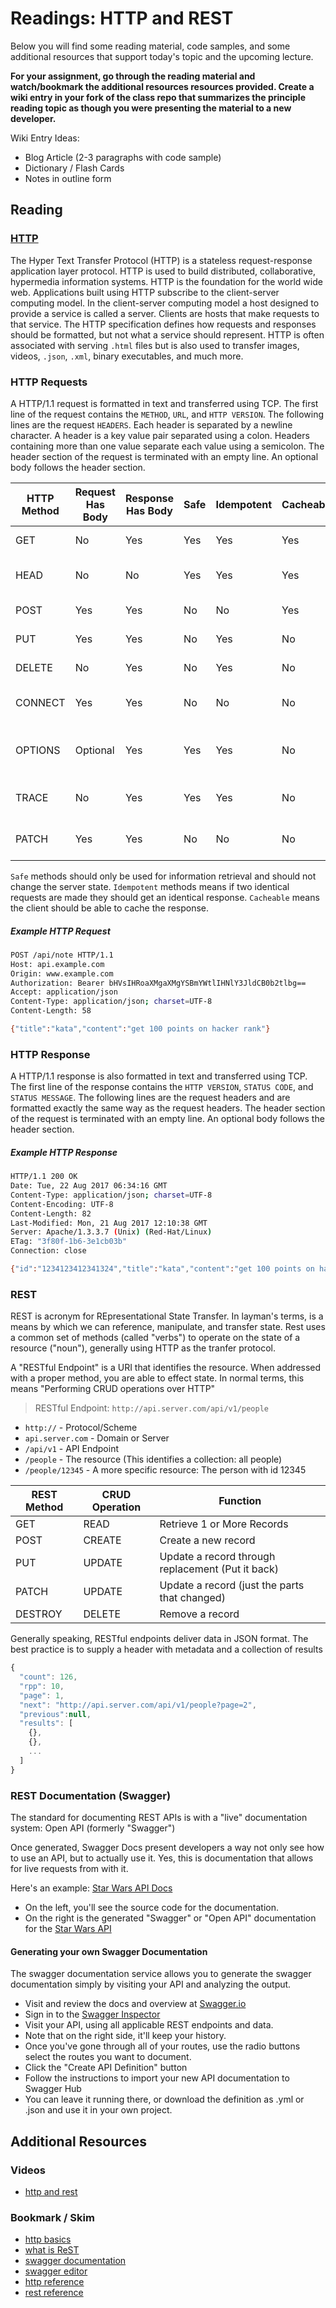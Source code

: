 # Readings: HTTP and REST

Below you will find some reading material, code samples, and some additional resources that support today's topic and the upcoming lecture.

**For your assignment, go through the reading material and watch/bookmark the additional resources resources provided. Create a wiki entry in your fork of the class repo that summarizes the principle reading topic as though you were presenting the material to a new developer.**

Wiki Entry Ideas:

- Blog Article (2-3 paragraphs with code sample)
- Dictionary / Flash Cards
- Notes in outline form

## Reading

### [HTTP](https://tools.ietf.org/html/rfc7231)

The Hyper Text Transfer Protocol (HTTP) is a stateless request-response application layer protocol. HTTP is used to build distributed, collaborative, hypermedia information systems. HTTP is the foundation for the world wide web. Applications built using HTTP subscribe to the client-server computing model. In the client-server computing model a host designed to provide a service is called a server. Clients are hosts that make requests to that service. The HTTP specification defines how requests and responses should be formatted, but not what a service should represent. HTTP is often associated with serving `.html` files but is also used to transfer images, videos, `.json`, `.xml`, binary executables, and much more.

### HTTP Requests

A HTTP/1.1 request is formatted in text and transferred using TCP. The first line of the request contains the `METHOD`, `URL`, and `HTTP VERSION`. The following lines are the request `HEADERS`. Each header is separated by a newline character. A header is a key value pair separated using a colon. Headers containing more than one value separate each value using a semicolon. The header section of the request is terminated with an empty line. An optional body follows the header section.

|HTTP Method | Request Has Body | Response Has Body | Safe | Idempotent | Cacheable | Function |
| --- | --- | --- | --- | --- | --- | --- |
| GET     | No       | Yes | Yes | Yes | Yes | Retrieve a resource |
| HEAD   | No       | No | Yes | Yes | Yes | Like GET but headers only |
| POST   | Yes       | Yes | No | No | Yes | Create a resource |
| PUT     | Yes       | Yes | No | Yes | No | Update a resource |
| DELETE | No       | Yes | No | Yes | No | Delete a resource |
| CONNECT | Yes       | Yes | No | No | No | Create TCP/IP tunnel |
| OPTIONS | Optional | Yes | Yes | Yes | No | Returns supported methods for a URL |
| TRACE  | No       | Yes | Yes | Yes | No | Echos retrieved request |
| PATCH   | Yes       | Yes | No | No | No | Partial modification of resource |

`Safe` methods should only be used for information retrieval and should not change the server state.
`Idempotent` methods means if two identical requests are made they should get an identical response.
`Cacheable` means the client should be able to cache the response.

##### Example HTTP Request

```bash
POST /api/note HTTP/1.1
Host: api.example.com
Origin: www.example.com
Authorization: Bearer bHVsIHRoaXMgaXMgYSBmYWtlIHNlY3JldCB0b2tlbg==
Accept: application/json
Content-Type: application/json; charset=UTF-8
Content-Length: 58

{"title":"kata","content":"get 100 points on hacker rank"}
```

### HTTP Response

A HTTP/1.1 response is also formatted in text and transferred using TCP. The first line of the response contains the `HTTP VERSION`, `STATUS CODE`, and `STATUS MESSAGE`. The following lines are the request headers and are formatted exactly the same way as the request headers. The header section of the request is terminated with an empty line. An optional body follows the header section.

##### Example HTTP Response

```bash
HTTP/1.1 200 OK
Date: Tue, 22 Aug 2017 06:34:16 GMT
Content-Type: application/json; charset=UTF-8
Content-Encoding: UTF-8
Content-Length: 82
Last-Modified: Mon, 21 Aug 2017 12:10:38 GMT
Server: Apache/1.3.3.7 (Unix) (Red-Hat/Linux)
ETag: "3f80f-1b6-3e1cb03b"
Connection: close

{"id":"1234123412341324","title":"kata","content":"get 100 points on hacker rank"}
```

### REST

REST is acronym for REpresentational State Transfer. In layman's terms, is a means by which we can reference, manipulate, and transfer state. Rest uses a common set of methods (called "verbs") to operate on the state of a resource ("noun"), generally using HTTP as the tranfer protocol.

A "RESTful Endpoint" is a URI that identifies the resource. When addressed with a proper method, you are able to effect state. In normal terms, this means "Performing CRUD operations over HTTP"

> RESTful Endpoint: `http://api.server.com/api/v1/people`

- `http://` - Protocol/Scheme
- `api.server.com` - Domain or Server
- `/api/v1` - API Endpoint
- `/people` - The resource (This identifies a collection: all people)
- `/people/12345` - A more specific resource: The person with id 12345

|REST Method | CRUD Operation | Function |
| --- | --- | --- |
| GET     | READ       | Retrieve 1 or More Records |
| POST     | CREATE       | Create a new record |
| PUT     | UPDATE       | Update a record through replacement (Put it back) |
| PATCH     | UPDATE       | Update a record (just the parts that changed) |
| DESTROY     | DELETE       | Remove a record |

Generally speaking, RESTful endpoints deliver data in JSON format. The best practice is to supply a header with metadata and a collection of results

```javascript
{
  "count": 126,
  "rpp": 10,
  "page": 1,
  "next": "http://api.server.com/api/v1/people?page=2",
  "previous":null,
  "results": [
    {},
    {},
    ...
  ]
}
```

### REST Documentation (Swagger)

The standard for documenting REST APIs is with a "live" documentation system: Open API (formerly "Swagger")

Once generated, Swagger Docs present developers a way not only see how to use an API, but to actually use it.  Yes, this is documentation that allows for live requests from with it.

Here's an example: [Star Wars API Docs](https://app.swaggerhub.com/apis/ahardia/swapi/1.0.0#/)

- On the left, you'll see the source code for the documentation.
- On the right  is the generated "Swagger" or "Open API" documentation for the [Star Wars API](https://swapi.co/api/people)

#### Generating your own Swagger Documentation

The swagger documentation service allows you to generate the swagger documentation simply by visiting your API and analyzing the output.

- Visit and review the docs and overview at [Swagger.io](https://swagger.io)
- Sign in to the [Swagger Inspector](https://inspector.swagger.io/builder)
- Visit your API, using all applicable REST endpoints and data.
- Note that on the right side, it'll keep your history.
- Once you've gone through all of your routes, use the radio buttons select the routes you want to document.
- Click the "Create API Definition" button
- Follow the instructions to import your new API documentation to Swagger Hub
- You can leave it running there, or download the definition as .yml or .json and use it in your own project.

## Additional Resources

### Videos

- [http and rest](https://www.youtube.com/watch?v=Q-BpqyOT3a8)

### Bookmark / Skim

- [http basics](https://code.tutsplus.com/tutorials/http-the-protocol-every-web-developer-must-know-part-1--net-31177)
- [what is ReST](https://restfulapi.net/)
- [swagger documentation](https://swagger.io/docs/)
- [swagger editor](https://editor.swagger.io)
- [http reference](https://code-maze.com/the-http-reference/)
- [rest reference](https://www.restapitutorial.com/lessons/httpmethods.html)
